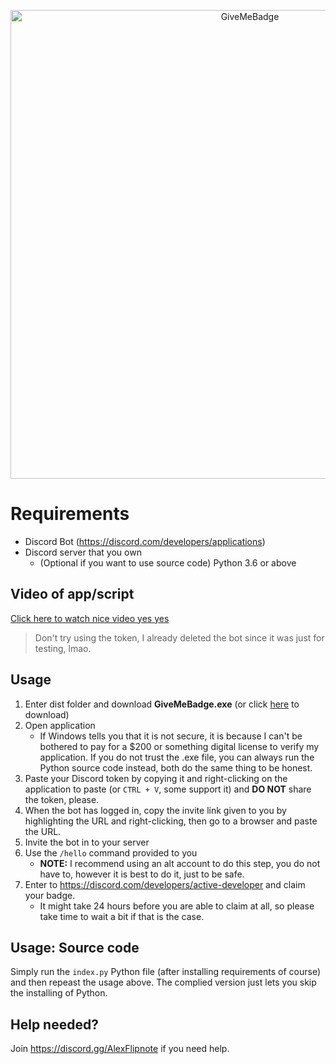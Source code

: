 <p align="center">
  <img alt="GiveMeBadge" src="https://i.alexflipnote.dev/8BuVRFM.png" width="750px">
</p>

# Requirements
- Discord Bot (https://discord.com/developers/applications)
- Discord server that you own
  - (Optional if you want to use source code) Python 3.6 or above

## Video of app/script
[Click here to watch nice video yes yes](https://i.alexflipnote.dev/3AZ4ikh.mp4)
> Don't try using the token, I already deleted the bot since it was just for testing, lmao.

## Usage
1. Enter dist folder and download **GiveMeBadge.exe** (or click [here](https://github.com/AlexFlipnote/GiveMeBadge/raw/master/dist/GiveMeBadge.exe) to download)
2. Open application
   - If Windows tells you that it is not secure, it is because I can't be bothered to pay for a $200 or something digital license to verify my application. If you do not trust the .exe file, you can always run the Python source code instead, both do the same thing to be honest.
3. Paste your Discord token by copying it and right-clicking on the application to paste (or `CTRL + V`, some support it) and **DO NOT** share the token, please.
4. When the bot has logged in, copy the invite link given to you by highlighting the URL and right-clicking, then go to a browser and paste the URL.
5. Invite the bot in to your server
6. Use the `/hello` command provided to you
   - **NOTE:** I recommend using an alt account to do this step, you do not have to, however it is best to do it, just to be safe.
7. Enter to https://discord.com/developers/active-developer and claim your badge.
   - It might take 24 hours before you are able to claim at all, so please take time to wait a bit if that is the case.

## Usage: Source code
Simply run the `index.py` Python file (after installing requirements of course) and then repeast the usage above. The complied version just lets you skip the installing of Python.


## Help needed?
Join https://discord.gg/AlexFlipnote if you need help.
